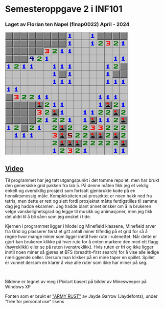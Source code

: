 <h1>Semesteroppgave 2 i INF101</h1>

<h3>Laget av Florian ten Napel (flnap0022) April - 2024</h3>

<img src="image.png" width="400" height="400" alt="image of minesweeper">

<div>
  <h2><a href=https://youtu.be/0UFFt_yu-Xs>Video</a></h2>

  <p>Til programmet har jeg tatt utgangspunkt i det tomme repo'et, men har brukt den genersiske grid pakken fra lab 5.
På denne måten fikk jeg et veldig enkelt og oversiktlig prosjekt som fortsatt gjenbrukte kode på en hensiktsmessig måte.
Kompleksiteten på prosjektet er noen hakk ned fra tetris, men dette er rett og slett fordi prosjektet måtte ferdigstilles til samme dag jeg hadde eksamen.
Jeg hadde blant annet ønsker om å la brukeren velge vanskelighetsgrad og legge til musikk og animasjoner, men jeg fikk det aldri til å bli sånn som jeg ønsket i tide.</p>

  <p>Kjernen i programmet ligger i Model og Minefield klassene, Minefield arver fra Grid og plasserer først et gitt antall miner tilfeldig på et grid for så å regne hvor mange miner som
ligger inntil hver rute i rutenettet. Når dette er gjort kan brukeren klikke på hver rute for å enten markere den med ett flagg (høyreklikk) eller se på ruten (venstreklikk).
Hvis ruten er fri og ikke ligger inntil noen miner så gjøres et BFS (breadth-first search) for å vise alle ledige nærliggende celler. Dersom man klikker på en mine taper en spillet.
Spillet er vunnet dersom en klarer å vise alle ruter som ikke har miner på seg.</p>
</div>
<br/>
<div>
  <p>Bildene er tegnet av meg i Pixilart basert på bilder av Minesweeper på Windows XP</p>
  <p>Fonten som er brukt er <a href="https://www.dafont.com/army-rust.font">"ARMY RUST"</a> av Jayde Garrow (Jaydefonts), under "free for personal use" lisens</p>
</div>
